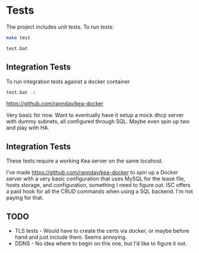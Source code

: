 # Tests

The project includes unit tests. To run tests:

```bash
make test
```
```bash
test.bat
```
## Integration Tests
To run integration tests against a docker container  
```bash
test.bat -i
```
https://github.com/rannday/kea-docker  

Very basic for now. Want to eventually have it setup a mock dhcp server with dummy subnets, all configured through SQL. Maybe even spin up two and play with HA.

## Integration Tests
These tests require a working Kea server on the same locahost.  

I've made https://github.com/rannday/kea-docker to spin up a Docker server with a very basic configuration that uses MySQL for the lease file, hosts storage, and configuration, something I need to figure out. ISC offers a paid hook for all the CRUD commands when using a SQL backend. I'm not paying for that.

## TODO
- TLS tests - Would have to create the certs via docker, or maybe before hand and just include them. Seems annoying.
- DDNS - No idea where to begin on this one, but I'd like to figure it out.